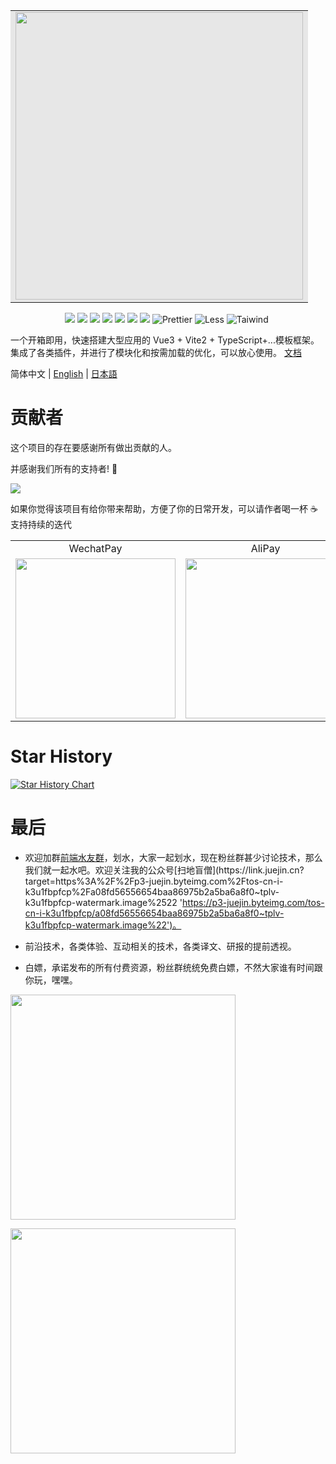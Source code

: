 <table>
  <tr align="center">
    <td bgcolor="#e7e7e7">
      <img src="https://cdn.jsdelivr.net/gh/MaleWeb/picture/images/techblog/fast-vue3.svg" width="460" />
    </td>
  </tr>
</table>

<p align="center">
    <img src="https://img.shields.io/badge/-Vue3-34495e?logo=vue.j" />
    <img src="https://img.shields.io/badge/-Vite2.7-646cff?logo=vite&logoColor=white" />
    <img src="https://img.shields.io/badge/-TypeScript-blue?logo=typescript&logoColor=white" />
    <img src="https://img.shields.io/badge/-Pinia-yellow?logo=picpay&logoColor=white" />
    <img src="https://img.shields.io/badge/-ESLint-4b32c3?logo=eslint&logoColor=white" />
    <img src="https://img.shields.io/badge/-pnpm-F69220?logo=pnpm&logoColor=white" />
    <img src="https://img.shields.io/badge/-Axios-008fc7?logo=axios.js&logoColor=white" />
    <img src="https://img.shields.io/badge/-Prettier-ef9421?logo=Prettier&logoColor=white" alt="Prettier">
    <img src="https://img.shields.io/badge/-Less-1D365D?logo=less&logoColor=white" alt="Less">
    <img src="https://img.shields.io/badge/-Tailwind%20CSS-06B6D4?logo=Tailwind%20CSS&logoColor=white" alt="Taiwind">
    <img src="" alt="">
</p>

一个开箱即用，快速搭建大型应用的 Vue3 + Vite2 + TypeScript+...模板框架。集成了各类插件，并进行了模块化和按需加载的优化，可以放心使用。 [文档](https://tobe-fe-dalao.github.io/fast-vue3-site/)

简体中文 | [English](./README-en.md) | [日本語](./README.ja-JP.md)

# 贡献者

这个项目的存在要感谢所有做出贡献的人。

并感谢我们所有的支持者! 🙏

<a href="https://github.com/study-vue3/fast-vue3/graphs/contributors">
  <img src="https://contrib.rocks/image?repo=study-vue3/fast-vue3" />
</a>

如果你觉得该项目有给你带来帮助，方便了你的日常开发，可以请作者喝一杯 ☕ 支持持续的迭代

 <table >
  <tr align="center">
    <td>WechatPay</td>
    <td>AliPay</td>
  </tr>
  <tr style="text-align:center">
    <td> 
      <img src="https://cdn.jsdelivr.net/gh/fonghehe/picture/contribute/wechatPay.jpeg" width="256" /></td>
    <td>
      <img src="https://cdn.jsdelivr.net/gh/fonghehe/picture/contribute/aliPay.jpeg" width="256" />
    </td>
  </tr>
</table>

# Star History

[![Star History Chart](https://api.star-history.com/svg?repos=tobe-fe-dalao/fast-vue3&type=Timeline)](https://star-history.com/#tobe-fe-dalao/fast-vue3&Timeline)

# 最后

- 欢迎加群[前端水友群](https://link.juejin.cn?target=https%3A%2F%2Fp3-juejin.byteimg.com%2Ftos-cn-i-k3u1fbpfcp%2Ff2747d1a5fcf4d9894e997b140b8a0d8~tplv-k3u1fbpfcp-zoom-1.image 'https://p3-juejin.byteimg.com/tos-cn-i-k3u1fbpfcp/f2747d1a5fcf4d9894e997b140b8a0d8~tplv-k3u1fbpfcp-zoom-1.image')，划水，大家一起划水，现在粉丝群甚少讨论技术，那么我们就一起水吧。欢迎关注我的公众号[扫地盲僧](https://link.juejin.cn?target=https%3A%2F%2Fp3-juejin.byteimg.com%2Ftos-cn-i-k3u1fbpfcp%2Fa08fd56556654baa86975b2a5ba6a8f0~tplv-k3u1fbpfcp-watermark.image%2522 'https://p3-juejin.byteimg.com/tos-cn-i-k3u1fbpfcp/a08fd56556654baa86975b2a5ba6a8f0~tplv-k3u1fbpfcp-watermark.image%22')。

- 前沿技术，各类体验、互动相关的技术，各类译文、研报的提前透视。
- 白嫖，承诺发布的所有付费资源，粉丝群统统免费白嫖，不然大家谁有时间跟你玩，嘿嘿。

<p>
<img width="360" src="https://cdn.jsdelivr.net/gh/MaleWeb/picture/images/techblog/varqun.jpg">
</p>
<p>
<img width="360" src="https://cdn.jsdelivr.net/gh/MaleWeb/picture/images/techblog/扫地盲僧公众号.png">
</p>
